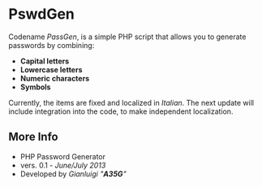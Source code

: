PswdGen
=======

Codename *PassGen*, is a simple PHP script that allows you to generate passwords by combining:

* **Capital letters**
* **Lowercase letters**
* **Numeric characters**
* **Symbols**

Currently, the items are fixed and localized in *Italian*.
The next update will include integration into the code, to make independent localization.

More Info
---------

* PHP Password Generator
* vers. 0.1 - *June/July 2013*
* Developed by *Gianluigi "**A35G**"*